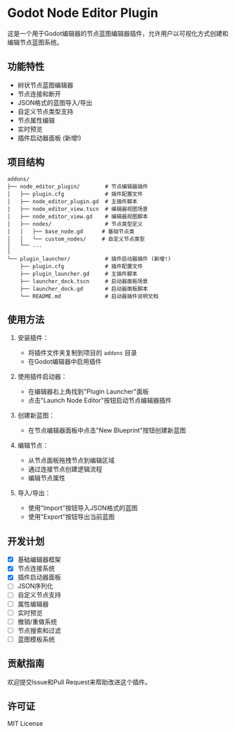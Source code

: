 # Godot Node Editor Plugin

这是一个用于Godot编辑器的节点蓝图编辑器插件，允许用户以可视化方式创建和编辑节点蓝图系统。

## 功能特性

- 树状节点蓝图编辑器
- 节点连接和断开
- JSON格式的蓝图导入/导出
- 自定义节点类型支持
- 节点属性编辑
- 实时预览
- 插件启动器面板 (新增!)

## 项目结构

```
addons/
├── node_editor_plugin/        # 节点编辑器插件
│   ├── plugin.cfg             # 插件配置文件
│   ├── node_editor_plugin.gd  # 主插件脚本
│   ├── node_editor_view.tscn  # 编辑器视图场景
│   ├── node_editor_view.gd    # 编辑器视图脚本
│   ├── nodes/                 # 节点类型定义
│   │   ├── base_node.gd      # 基础节点类
│   │   └── custom_nodes/     # 自定义节点类型
│   └── ...
│
└── plugin_launcher/           # 插件启动器插件 (新增!)
    ├── plugin.cfg             # 插件配置文件
    ├── plugin_launcher.gd     # 主插件脚本
    ├── launcher_dock.tscn     # 启动器面板场景
    ├── launcher_dock.gd       # 启动器面板脚本
    └── README.md              # 启动器插件说明文档
```

## 使用方法

1. 安装插件：
   - 将插件文件夹复制到项目的 `addons` 目录
   - 在Godot编辑器中启用插件

2. 使用插件启动器：
   - 在编辑器右上角找到"Plugin Launcher"面板
   - 点击"Launch Node Editor"按钮启动节点编辑器插件

3. 创建新蓝图：
   - 在节点编辑器面板中点击"New Blueprint"按钮创建新蓝图

4. 编辑节点：
   - 从节点面板拖拽节点到编辑区域
   - 通过连接节点创建逻辑流程
   - 编辑节点属性

5. 导入/导出：
   - 使用"Import"按钮导入JSON格式的蓝图
   - 使用"Export"按钮导出当前蓝图

## 开发计划

- [x] 基础编辑器框架
- [x] 节点连接系统
- [x] 插件启动器面板
- [ ] JSON序列化
- [ ] 自定义节点支持
- [ ] 属性编辑器
- [ ] 实时预览
- [ ] 撤销/重做系统
- [ ] 节点搜索和过滤
- [ ] 蓝图模板系统

## 贡献指南

欢迎提交Issue和Pull Request来帮助改进这个插件。

## 许可证

MIT License 